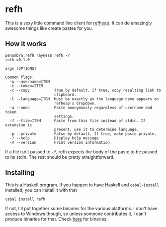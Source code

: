 # refh

This is a sexy little command line client for
[refheap](https://www.refheap.com). It can do amazingly awesome things like
create pastes for you.

## How it works

```
penumbra:refh raynes$ refh -?
refh v0.1.0

args [OPTIONS]

Common flags:
  -u --username=ITEM
  -t --token=ITEM   
  -c --copy           True by default. If true, copy resulting link to
                      clipboard.
  -l --language=ITEM  Must be exactly as the language name appears on
                      refheap's dropdown.
  -a --anon           Paste anonymously regardless of username and token
                      settings.
  -f --file=ITEM      Paste from this file instead of stdin. If extension is
                      present, use it to determine language.
  -p --private        False by default. If true, make paste private.
  -? --help           Display help message
  -V --version        Print version information
```

If a file isn't passed to `-f`, refh expects the body of the paste to be passed
to its stdin. The rest should be pretty straightforward.

## Installing

This is a Haskell program. If you happen to have Haskell and `cabal-install`
installed, you can install it with that

```
cabal install refh
```

If not, I'll put together some binaries for the various platforms. I don't have
access to Windows though, so unless someone contributes it, I can't produce
binaries for that. Check [here](http://raynes.me/refh/) for binaries.
